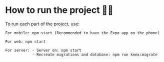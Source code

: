 # How to run the project 🏃‍♂️

To run each part of the project, use:
    
    For mobile: npm start (Recommended to have the Expo app on the phone)
    
    For web: npm start
    
    For server: - Server on: npm start 
                - Recreate migrations and database: npm run knex:migrate
